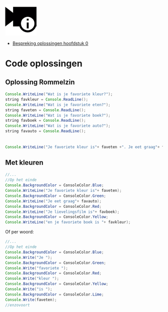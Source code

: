 
![](../assets/infoclip.png)

* [Bespreking oplossingen hoofdstuk 0](https://ap.cloud.panopto.eu/Panopto/Pages/Viewer.aspx?id=1a353c40-e317-4b1d-b81b-a966007b8ed2)

# Code oplossingen

## Oplossing Rommelzin

```java
Console.WriteLine("Wat is je favoriete kleur?");
string favkleur = Console.ReadLine();
Console.WriteLine("Wat is je favoriete eten?");
string faveten = Console.ReadLine();
Console.WriteLine("Wat is je favoriete boek?");
string favboek = Console.ReadLine();
Console.WriteLine("Wat is je favoriete auto?");
string favauto = Console.ReadLine();


Console.WriteLine("Je favoriete kleur is"+ faveten +". Je eet graag"+ favauto +". Je lievelingsfilm is"+ favboek +" en je favoriete boek is "+ favkleur);
```

## Met kleuren

```java
//...
//Op het einde
Console.BackgroundColor = ConsoleColor.Blue;
Console.WriteLine("Je favoriete kleur is"+ faveten);
Console.BackgroundColor = ConsoleColor.Green;
Console.WriteLine("Je eet graag"+ favauto);
Console.BackgroundColor = ConsoleColor.Red;
Console.WriteLine("Je lievelingsfilm is"+ favboek);
Console.BackgroundColor = ConsoleColor.Yellow;
Console.WriteLine("en je favoriete boek is "+ favkleur);
```

Of per woord:

```java
//...
//Op het einde
Console.BackgroundColor = ConsoleColor.Blue;
Console.Write("Je ");
Console.BackgroundColor = ConsoleColor.Green;
Console.Write("favoriete ");
Console.BackgroundColor = ConsoleColor.Red;
Console.Write("kleur ");
Console.BackgroundColor = ConsoleColor.Yellow;
Console.Write("is ");
Console.BackgroundColor = ConsoleColor.Lime;
Console.Write(faveten);
//enzovoort
```

